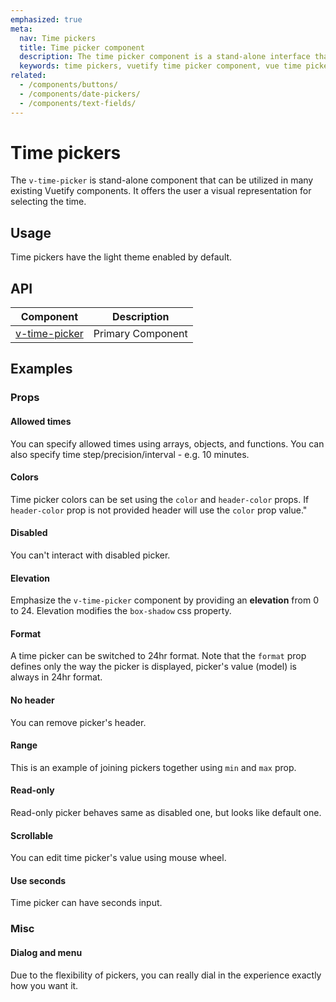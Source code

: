 ```yaml
---
emphasized: true
meta:
  nav: Time pickers
  title: Time picker component
  description: The time picker component is a stand-alone interface that allows the selection of hours and minutes in AM/PM and 24hr formats.
  keywords: time pickers, vuetify time picker component, vue time picker component
related:
  - /components/buttons/
  - /components/date-pickers/
  - /components/text-fields/
---
```


# Time pickers

The `v-time-picker` is stand-alone component that can be utilized in many existing Vuetify components. It offers the user a visual representation for selecting the time.

<PageFeatures />

<DocIntroduced version="3.9.0" />

## Usage

Time pickers have the light theme enabled by default.

<ExamplesUsage name="v-time-picker" />

<PromotedEntry />

## API

| Component | Description |
| - | - |
| [v-time-picker](/api/v-time-picker/) | Primary Component |

<ApiInline hide-links />

## Examples

### Props

#### Allowed times

You can specify allowed times using arrays, objects, and functions. You can also specify time step/precision/interval - e.g. 10 minutes.

<ExamplesExample file="v-time-picker/prop-allowed-times" />

#### Colors

Time picker colors can be set using the `color` and `header-color` props. If `header-color` prop is not provided  header will use the `color` prop value."

<ExamplesExample file="v-time-picker/prop-color" />

#### Disabled

You can't interact with disabled picker.

<ExamplesExample file="v-time-picker/prop-disabled" />

#### Elevation

Emphasize the `v-time-picker` component by providing an **elevation** from 0 to 24. Elevation modifies the `box-shadow` css property.

<ExamplesExample file="v-time-picker/prop-elevation" />

#### Format

A time picker can be switched to 24hr format. Note that the `format` prop defines only the way the picker is displayed, picker's value (model) is always in 24hr format.

<ExamplesExample file="v-time-picker/prop-format" />

#### No header

You can remove picker's header.

<ExamplesExample file="v-time-picker/prop-hide-header" />

#### Range

This is an example of joining pickers together using `min` and `max` prop.

<ExamplesExample file="v-time-picker/prop-range" />

#### Read-only

Read-only picker behaves same as disabled one, but looks like default one.

<ExamplesExample file="v-time-picker/prop-readonly" />

#### Scrollable

You can edit time picker's value using mouse wheel.

<ExamplesExample file="v-time-picker/prop-scrollable" />

#### Use seconds

Time picker can have seconds input.

<ExamplesExample file="v-time-picker/prop-use-seconds" />

### Misc

#### Dialog and menu

Due to the flexibility of pickers, you can really dial in the experience exactly how you want it.

<ExamplesExample file="v-time-picker/misc-dialog-and-menu" />
